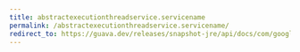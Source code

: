 ```yaml
---
title: abstractexecutionthreadservice.servicename
permalink: /abstractexecutionthreadservice.servicename/
redirect_to: https://guava.dev/releases/snapshot-jre/api/docs/com/google/common/util/concurrent/AbstractExecutionThreadService.html#serviceName--
---
```

